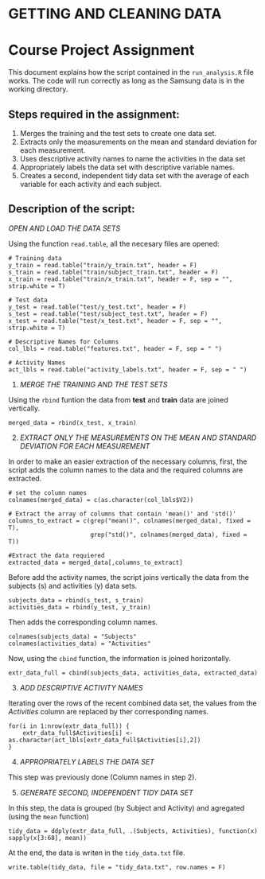 GETTING AND CLEANING DATA
=========================

# Course Project Assignment

This document explains how the script contained in the `run_analysis.R` file works. The code will run correctly as long as the Samsung data is in the working directory.

## Steps required in the assignment:

1. Merges the training and the test sets to create one data set.
2. Extracts only the measurements on the mean and standard deviation for each measurement. 
3. Uses descriptive activity names to name the activities in the data set
4. Appropriately labels the data set with descriptive variable names. 
5. Creates a second, independent tidy data set with the average of each variable for each activity and each subject.

## Description of the script:

*OPEN AND LOAD THE DATA SETS*

Using the function `read.table`, all the necesary files are opened:

```
# Training data
y_train = read.table("train/y_train.txt", header = F)
s_train = read.table("train/subject_train.txt", header = F)
x_train = read.table("train/x_train.txt", header = F, sep = "", strip.white = T)

# Test data
y_test = read.table("test/y_test.txt", header = F)
s_test = read.table("test/subject_test.txt", header = F)
x_test = read.table("test/x_test.txt", header = F, sep = "", strip.white = T)

# Descriptive Names for Columns
col_lbls = read.table("features.txt", header = F, sep = " ")

# Activity Names
act_lbls = read.table("activity_labels.txt", header = F, sep = " ")
```

1. *MERGE THE TRAINING AND THE TEST SETS*

Using the `rbind` funtion the data from **test** and **train** data are joined vertically.

```
merged_data = rbind(x_test, x_train)
```

2. *EXTRACT ONLY THE MEASUREMENTS ON THE MEAN AND STANDARD DEVIATION FOR EACH MEASUREMENT*

In order to make an easier extraction of the necessary columns, first, the script adds the column names to the data and the required columns are extracted.

```
# set the column names
colnames(merged_data) = c(as.character(col_lbls$V2))

# Extract the array of columns that contain 'mean()' and 'std()'
columns_to_extract = c(grep("mean()", colnames(merged_data), fixed = T),
                       grep("std()", colnames(merged_data), fixed = T))

#Extract the data requiered
extracted_data = merged_data[,columns_to_extract]
```

Before add the activity names, the script joins vertically the data from the subjects (s) and activities (y) data sets.

```
subjects_data = rbind(s_test, s_train)
activities_data = rbind(y_test, y_train)
```

Then adds the corresponding column names.

```
colnames(subjects_data) = "Subjects"
colnames(activities_data) = "Activities"
```

Now, using the `cbind` function, the information is joined horizontally.

```
extr_data_full = cbind(subjects_data, activities_data, extracted_data)
```

3. *ADD DESCRIPTIVE ACTIVITY NAMES*

Iterating over the rows of the recent combined data set, the values from the *Activities* column are replaced by ther corresponding names.

```
for(i in 1:nrow(extr_data_full)) {
    extr_data_full$Activities[i] <- as.character(act_lbls[extr_data_full$Activities[i],2])
}
```

4. *APPROPRIATELY LABELS THE DATA SET*

This step was previously done (Column names in step 2).


5. *GENERATE SECOND, INDEPENDENT TIDY DATA SET*

In this step, the data is grouped (by Subject and Activity) and agregated (using the `mean` function)

```
tidy_data = ddply(extr_data_full, .(Subjects, Activities), function(x) sapply(x[3:68], mean)) 
```

At the end, the data is writen in the `tidy_data.txt` file.

```
write.table(tidy_data, file = "tidy_data.txt", row.names = F)
```
